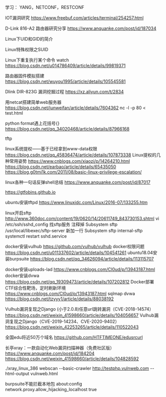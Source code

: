 学习：
YANG，NETCONF，RESTCONF

IOT漏洞研究 https://www.freebuf.com/articles/terminal/254257.html

D-Link 816-A2 路由器研究分享 https://www.anquanke.com/post/id/187034

Linux下UID和GID的简介

Linux特殊权限之SUID

Linux下重复执行某个命令 watch https://blog.csdn.net/u014786409/article/details/99819371

路由器固件模拟搭建 https://blog.csdn.net/wuyou1995/article/details/105545581

Dlink DIR-823G 漏洞挖掘过程 https://xz.aliyun.com/t/2834

用netcat搭建简单web服务器 https://blog.csdn.net/junweifan/article/details/7604362
nc -l -p 80 < test.html

python format遇上花括号{} https://blog.csdn.net/qq_34020468/article/details/87966168

tftp

linux系统提权——基于已经拿到www-data权限 https://blog.csdn.net/qq_45836474/article/details/107873338
Linux提权的几种常用姿势 https://www.cnblogs.com/xiaozi/p/14264210.html
https://blog.csdn.net/earbao/article/details/65435050
https://blog.g0tmi1k.com/2011/08/basic-linux-privilege-escalation/

linux各种一句话反弹shell总结 https://www.anquanke.com/post/id/87017



https://gtfobins.github.io

ubuntu安装tftpd https://www.linuxidc.com/Linux/2016-07/133255.htm


linux开启sftp http://www.360doc.com/content/19/0620/14/20611749_843730153.shtml
    vi /etc/ssh/sshd_config
    找sftp服务
    注释掉 Subsystem    sftp    /usr/local/libexec/sftp-server
    新加一行 Subsystem  sftp    internal-sftp
    systemctl restart sshd.service
 
docker安装vulhub https://github.com/vulhub/vulhub
docker权限问题 https://blog.csdn.net/u011337602/article/details/104541261
ubuntu18.04安装burpsuite https://blog.csdn.net/qq_34626094/article/details/113115707

docker安装uploads-lad https://www.cnblogs.com/Cl0ud/p/13943187.html
docker安装dvwa https://blog.csdn.net/qq_19309473/article/details/107202812
Docker部署CTF综合性靶场，定时刷新环境 https://www.cnblogs.com/Cl0ud/p/13943187.html
sqlmap dvwa https://blog.csdn.net/tzyyy1/article/details/88038192

Vulhub漏洞复现之Django (小于2.0.8)任意url跳转漏洞（CVE-2018-14574） https://blog.csdn.net/weixin_41598660/article/details/104056657
Vulhub漏洞复现之Django（CVE-2019-14234、CVE-2020-9402） https://blog.csdn.net/weixin_42253265/article/details/110522043


全国edu将近50万个域名 https://github.com/HTFTIMEONE/edusrcurl

长亭xray：一款自动化Web漏洞扫描神器（免费社区版） https://www.anquanke.com/post/id/184204
https://blog.csdn.net/weixin_41598660/article/details/104828592

./xray_linux_386 webscan --basic-crawler http://testphp.vulnweb.com --html-output vulnweb.html


burpsuite不能拦截本地包 about:config network.proxy.allow_hijacking_localhost true 